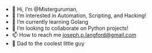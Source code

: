 - 👋 Hi, I’m @Misterguruman,
- 👀 I’m interested in Automation, Scripting, and Hacking!
- 🌱 I’m currently learning Golang
- 💞️ I’m looking to collaborate on Python projects!
- 📫 How to reach me joseph.p.langford@gmail.com
- 👶 Dad to the coolest little guy

<!---
Misterguruman/Misterguruman is a ✨ special ✨ repository because its `README.md` (this file) appears on your GitHub profile.
You can click the Preview link to take a look at your changes.
--->
